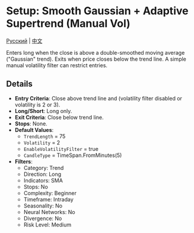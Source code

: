 # Setup: Smooth Gaussian + Adaptive Supertrend (Manual Vol)
[Русский](README_ru.md) | [中文](README_cn.md)

Enters long when the close is above a double-smoothed moving average ("Gaussian" trend).
Exits when price closes below the trend line. A simple manual volatility filter can restrict entries.

## Details

- **Entry Criteria**: Close above trend line and (volatility filter disabled or volatility is 2 or 3).
- **Long/Short**: Long only.
- **Exit Criteria**: Close below trend line.
- **Stops**: None.
- **Default Values**:
  - `TrendLength` = 75
  - `Volatility` = 2
  - `EnableVolatilityFilter` = true
  - `CandleType` = TimeSpan.FromMinutes(5)
- **Filters**:
  - Category: Trend
  - Direction: Long
  - Indicators: SMA
  - Stops: No
  - Complexity: Beginner
  - Timeframe: Intraday
  - Seasonality: No
  - Neural Networks: No
  - Divergence: No
  - Risk Level: Medium
